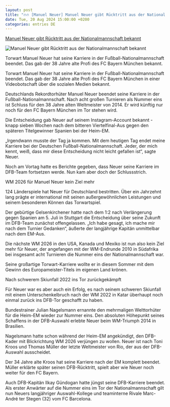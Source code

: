 ```yaml
---
layout: post
title: "🔥🔥 [Manuel Neuer] Manuel Neuer gibt Rücktritt aus der Nationalmannschaft bekannt"
date: Tue, 20 Aug 2024 15:00:00 +0200
categories: entries DE
---
```

[Manuel Neuer gibt Rücktritt aus der Nationalmannschaft bekannt](https://bnn.de/nachrichten/deutschland-und-welt/manuel-neuer-gibt-ruecktritt-aus-der-nationalmannschaft-bekannt)

![Manuel Neuer gibt Rücktritt aus der Nationalmannschaft bekannt](https://static.bnn.de/sport/urn-newsml-dpacom-20090101-240820-935-215929-bcx9d3/alternates/LANDSCAPE_13x7_BASE/urn-newsml-dpacom-20090101-240820-935-215929)

Torwart Manuel Neuer hat seine Karriere in der Fußball-Nationalmannschaft beendet. Das gab der 38 Jahre alte Profi des FC Bayern München bekannt.

Torwart Manuel Neuer hat seine Karriere in der Fußball-Nationalmannschaft beendet. Das gab der 38 Jahre alte Profi des FC Bayern München in einer Videobotschaft über die sozialen Medien bekannt.

Deutschlands Rekordtorhüter Manuel Neuer beendet seine Karriere in der Fußball-Nationalmannschaft. Nach acht großen Turnieren als Nummer eins ist Schluss für den 38 Jahre alten Weltmeister von 2014. Er wird künftig nur noch für den FC Bayern München im Tor stehen wird.

Die Entscheidung gab Neuer auf seinem Instagram-Account bekannt - knapp sieben Wochen nach dem bitteren Viertelfinal-Aus gegen den späteren Titelgewinner Spanien bei der Heim-EM.

„Irgendwann musste der Tag ja kommen. Mit dem heutigen Tag endet meine Karriere bei der Deutschen Fußball-Nationalmannschaft. Jeder, der mich kennt, weiß, dass mir diese Entscheidung nicht leicht gefallen ist“, sagte Neuer.

Noch am Vortag hatte es Berichte gegeben, dass Neuer seine Karriere im DFB-Team fortsetzen werde. Nun kam aber doch der Schlussstrich.

WM 2026 für Manuel Neuer kein Ziel mehr

124 Länderspiele hat Neuer für Deutschland bestritten. Über ein Jahrzehnt lang prägte er international mit seinen außergewöhnlichen Leistungen und seinem besonderen Können das Torwartspiel.

Der gebürtige Gelsenkirchener hatte nach dem 1:2 nach Verlängerung gegen Spanien am 5. Juli in Stuttgart die Entscheidung über seine Zukunft im DFB-Team zunächst offengelassen. „Ich habe gesagt, ich mache mir nach dem Turnier Gedanken“, äußerte der langjährige Kapitän unmittelbar nach dem EM-Aus.

Die nächste WM 2026 in den USA, Kanada und Mexiko ist nun also kein Ziel mehr für Neuer, der angefangen mit der WM-Endrunde 2010 in Südafrika bei insgesamt acht Turnieren die Nummer eins der Nationalmannschaft war.

Seine großartige Torwart-Karriere wollte er in diesem Sommer mit dem Gewinn des Europameister-Titels im eigenen Land krönen.

Nach schwerem Skiunfall 2022 ins Tor zurückgekämpft

Für Neuer war es aber auch ein Erfolg, es nach seinem schweren Skiunfall mit einem Unterschenkelbruch nach der WM 2022 in Katar überhaupt noch einmal zurück ins DFB-Tor geschafft zu haben.

Bundestrainer Julian Nagelsmann ernannte den mehrmaligen Welttorhüter für die Heim-EM wieder zur Nummer eins. Den absoluten Höhepunkt seines Schaffens in der DFB-Auswahl erlebte Neuer beim WM-Triumph 2014 in Brasilien.

Nagelsmann hatte schon während der Heim-EM angekündigt, den DFB-Kader mit Blickrichtung WM 2026 verjüngen zu wollen. Neuer ist nach Toni Kroos und Thomas Müller der letzte Weltmeister von Rio, der aus der DFB-Auswahl ausscheidet.

Der 34 Jahre alte Kroos hat seine Karriere nach der EM komplett beendet. Müller erklärte später seinen DFB-Rücktritt, spielt aber wie Neuer noch weiter für den FC Bayern.

Auch DFB-Kapitän Ilkay Gündogan hatte jüngst seine DFB-Karriere beendet. Als erster Anwärter auf die Nummer eins im Tor der Nationalmannschaft gilt nun Neuers langjähriger Auswahl-Kollege und teaminterne Rivale Marc-André ter Stegen (32) vom FC Barcelona.

